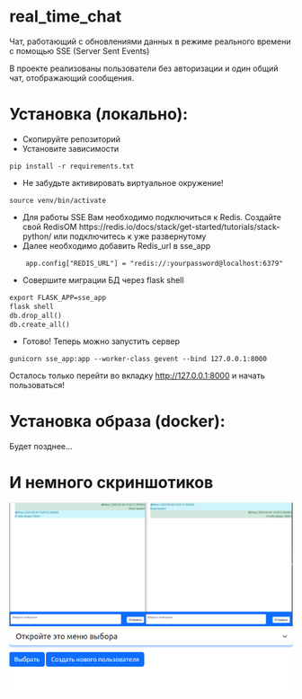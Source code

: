 # real_time_chat

Чат, работающий с обновлениями данных в режиме реального времени с помощью 
SSE (Server Sent Events)

В проекте реализованы пользователи без авторизации и один общий чат, 
отображающий сообщения.

# Установка (локально):
<ul>
 <li> Скопируйте репозиторий </li>
 <li>Установите зависимости</li>
</ul>

    pip install -r requirements.txt

<ul>
 <li> Не забудьте активировать виртуальное окружение! </li>
</ul>

    source venv/bin/activate

<ul>
 <li> Для работы SSE Вам необходимо подключиться к Redis. Создайте свой RedisOM https://redis.io/docs/stack/get-started/tutorials/stack-python/ или подключитесь к уже развернутому
 <li> Далее необходимо добавить Redis_url в sse_app</li>
</ul>

        app.config["REDIS_URL"] = "redis://:yourpassword@localhost:6379"

<ul>
 <li> Совершите миграции БД через flask shell</li>
</ul>

    export FLASK_APP=sse_app
    flask shell
    db.drop_all()
    db.create_all()

<ul>
 <li> Готово! Теперь можно запустить сервер</li>
</ul>

    gunicorn sse_app:app --worker-class gevent --bind 127.0.0.1:8000
    
Осталось только перейти во вкладку  http://127.0.0.1:8000 и начать пользоваться!

# Установка образа (docker):
Будет позднее...

# И немного скриншотиков

<img src="screens/два%20экрана.png">

<img src="screens/выбор%20пользователя.png">
